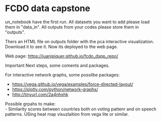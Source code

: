 # FCDO data capstone 

un_notebook have the first run. All datasets you want to add please load them in "data_in". All outputs from your codes please store them in "outputs".  

Thers an HTML file on outputs folder with the pca interactive visualization. Download it to see it. Now its deployed to the web page. 

Web page: https://juanipiquer.github.io/fcdo_dspp_repo/


Important Next steps, some coments and packages.  

For interactive network graphs, some possilbe packages:
   - https://vega.github.io/vega/examples/force-directed-layout/  
   - https://plotly.com/python/network-graphs/
   - http://tinyurl.com/2a4nhxhk

Possible grpahs to make:  
    - Similarity scores between countries both on voting pattenr and on speech patterns. USing heat map visuzlaition from vega lite or similar.

 

